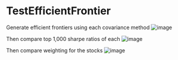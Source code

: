 # TestEfficientFrontier
Generate efficient frontiers using each covariance method
![image](https://github.com/diegodalvarez/Gerber/assets/48641554/913bd1ba-ee36-4e6c-bfaf-61fb1a32325f)

Then compare top 1,000 sharpe ratios of each 
![image](https://github.com/diegodalvarez/Gerber/assets/48641554/388dd415-357e-4227-b6a6-8b957b2b0e8f)

Then compare weighting for the stocks
![image](https://github.com/diegodalvarez/Gerber/assets/48641554/5bc9891d-457e-40a0-9796-6cbca7bff074)
